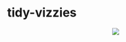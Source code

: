 # tidy-vizzies

<p align="center">
<img src="https://github.com/andrew-block/tidy-vizzies/blob/6d54b5afecc2072e5a6efb08f7f6e2842f652c57/pro_sports_vaccinations/images/pro_sports_vaccinations.png" />
</p>
